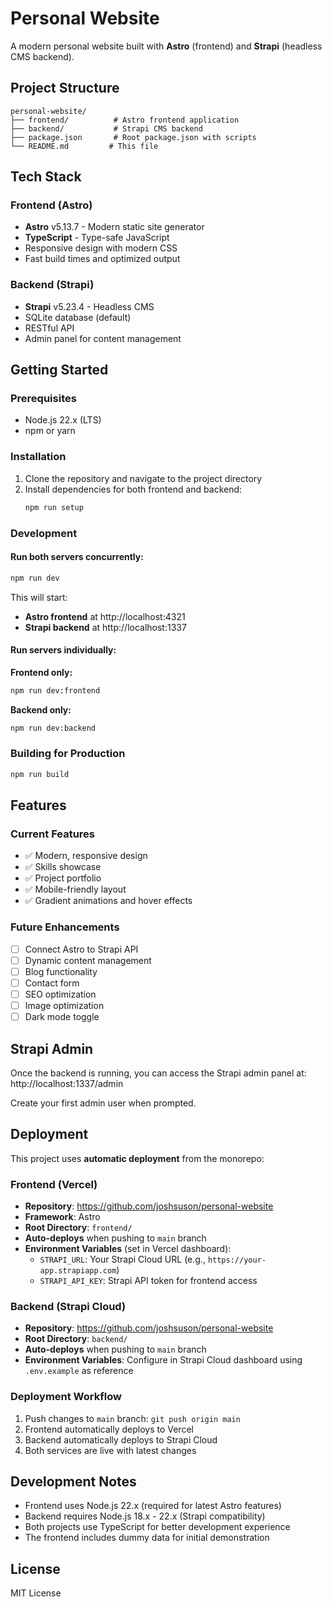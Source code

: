 # Personal Website

A modern personal website built with **Astro** (frontend) and **Strapi** (headless CMS backend).

## Project Structure

```
personal-website/
├── frontend/          # Astro frontend application
├── backend/           # Strapi CMS backend
├── package.json       # Root package.json with scripts
└── README.md         # This file
```

## Tech Stack

### Frontend (Astro)
- **Astro** v5.13.7 - Modern static site generator
- **TypeScript** - Type-safe JavaScript
- Responsive design with modern CSS
- Fast build times and optimized output

### Backend (Strapi)
- **Strapi** v5.23.4 - Headless CMS
- SQLite database (default)
- RESTful API
- Admin panel for content management

## Getting Started

### Prerequisites
- Node.js 22.x (LTS)
- npm or yarn

### Installation

1. Clone the repository and navigate to the project directory
2. Install dependencies for both frontend and backend:
   ```bash
   npm run setup
   ```

### Development

#### Run both servers concurrently:
```bash
npm run dev
```

This will start:
- **Astro frontend** at http://localhost:4321
- **Strapi backend** at http://localhost:1337

#### Run servers individually:

**Frontend only:**
```bash
npm run dev:frontend
```

**Backend only:**
```bash
npm run dev:backend
```

### Building for Production

```bash
npm run build
```

## Features

### Current Features
- ✅ Modern, responsive design
- ✅ Skills showcase
- ✅ Project portfolio
- ✅ Mobile-friendly layout
- ✅ Gradient animations and hover effects

### Future Enhancements
- [ ] Connect Astro to Strapi API
- [ ] Dynamic content management
- [ ] Blog functionality
- [ ] Contact form
- [ ] SEO optimization
- [ ] Image optimization
- [ ] Dark mode toggle

## Strapi Admin

Once the backend is running, you can access the Strapi admin panel at:
http://localhost:1337/admin

Create your first admin user when prompted.

## Deployment

This project uses **automatic deployment** from the monorepo:

### Frontend (Vercel)
- **Repository**: https://github.com/joshsuson/personal-website
- **Framework**: Astro
- **Root Directory**: `frontend/`
- **Auto-deploys** when pushing to `main` branch
- **Environment Variables** (set in Vercel dashboard):
  - `STRAPI_URL`: Your Strapi Cloud URL (e.g., `https://your-app.strapiapp.com`)
  - `STRAPI_API_KEY`: Strapi API token for frontend access

### Backend (Strapi Cloud)
- **Repository**: https://github.com/joshsuson/personal-website
- **Root Directory**: `backend/`
- **Auto-deploys** when pushing to `main` branch
- **Environment Variables**: Configure in Strapi Cloud dashboard using `.env.example` as reference

### Deployment Workflow
1. Push changes to `main` branch: `git push origin main`
2. Frontend automatically deploys to Vercel
3. Backend automatically deploys to Strapi Cloud
4. Both services are live with latest changes

## Development Notes

- Frontend uses Node.js 22.x (required for latest Astro features)
- Backend requires Node.js 18.x - 22.x (Strapi compatibility)
- Both projects use TypeScript for better development experience
- The frontend includes dummy data for initial demonstration

## License

MIT License